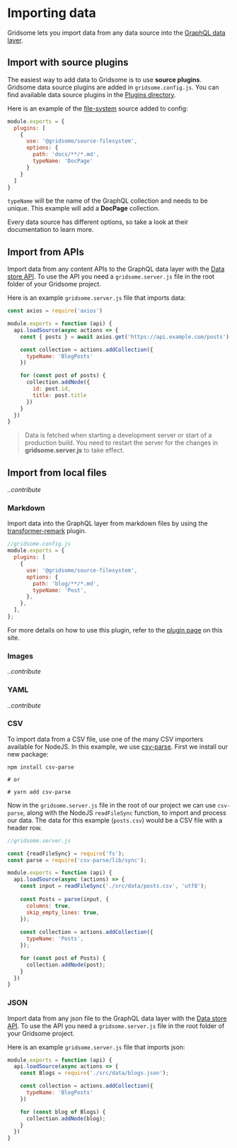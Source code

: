 # Importing data
Gridsome lets you import data from any data source into the [GraphQL data layer](/docs/data-layer/).

## Import with source plugins
The easiest way to add data to Gridsome is to use **source plugins**. Gridsome data source plugins are added in `gridsome.config.js`. You can find available data source plugins in the [Plugins directory](/plugins).

Here is an example of the [file-system](/plugins/@gridsome/source-filesystem) source added to config:

```js
module.exports = {
  plugins: [
    {
      use: '@gridsome/source-filesystem',
      options: {
        path: 'docs/**/*.md',
        typeName: 'DocPage'
      }
    }
  ]
}
```

`typeName` will be the name of the GraphQL collection and needs to be unique. This example will add a **DocPage** collection.

Every data source has different options, so take a look at their documentation to learn more.

## Import from APIs

Import data from any content APIs to the GraphQL data layer with the [Data store API](/docs/data-store-api/). To use the API you need a `gridsome.server.js` file in the root folder of your Gridsome project.

Here is an example `gridsome.server.js` file that imports data:

```js
const axios = require('axios')

module.exports = function (api) {
  api.loadSource(async actions => {
    const { posts } = await axios.get('https://api.example.com/posts')

    const collection = actions.addCollection({
      typeName: 'BlogPosts'
    })

    for (const post of posts) {
      collection.addNode({
        id: post.id,
        title: post.title
      })
    }
  })
}
```

> Data is fetched when starting a development server or start of a production build. You need to restart the server for the changes in **gridsome.server.js** to take effect.


## Import from local files
*..contribute*

### Markdown
Import data into the GraphQL layer from markdown files by using the [transformer-remark](/plugins/@gridsome/transformer-remark) plugin.

```js
//gridsome.config.js
module.exports = {
  plugins: [
    {
      use: '@gridsome/source-filesystem',
      options: {
        path: 'blog/**/*.md',
        typeName: 'Post',
      },
    },
  ],
};
```

For more details on how to use this plugin, refer to the [plugin page](/plugins/@gridsome/transformer-remark) on this site.

### Images
*..contribute*

### YAML
*..contribute*

### CSV
To import data from a CSV file, use one of the many CSV importers available for NodeJS. In this example, we use [csv-parse](https://www.npmjs.com/package/csv-parse). First we install our new package:

```
npm install csv-parse

# or

# yarn add csv-parse
```

Now in the `gridsome.server.js` file in the root of our project we can use `csv-parse`, along with the NodeJS `readFileSync` function, to import and process our data. The data for this example (`posts.csv`) would be a CSV file with a header row.

```js
//gridsome.server.js

const {readFileSync} = require('fs');
const parse = require('csv-parse/lib/sync');

module.exports = function (api) {
  api.loadSource(async (actions) => {
    const input = readFileSync('./src/data/posts.csv', 'utf8');
    
    const Posts = parse(input, {
      columns: true,
      skip_empty_lines: true,
    });
    
    const collection = actions.addCollection({
      typeName: 'Posts',
    });

    for (const post of Posts) {
      collection.addNode(post);
    }
  })
}
```

### JSON
Import data from any json file to the GraphQL data layer with the [Data store API](/docs/data-store-api/). To use the API you need a `gridsome.server.js` file in the root folder of your Gridsome project.


Here is an example `gridsome.server.js` file that imports json:

```js
module.exports = function (api) {
  api.loadSource(async actions => {
    const Blogs = require('./src/data/blogs.json');

    const collection = actions.addCollection({
      typeName: 'BlogPosts'
    })

    for (const blog of Blogs) {
      collection.addNode(blog);
    }
  })
}
```
